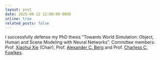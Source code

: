 ```yaml
---
layout: post
date: 2025-08-12 12:00:00-0000
inline: true
related_posts: false
---
```


I successfully defense my PhD thesis "Towards World Simulation: Object, Human and Scene Modeling with Neural Networks". Committee members: Prof. [Xiaohui Xie](https://ics.uci.edu/~xhx/) (Chair), Prof. [Alexander C. Berg](http://acberg.com/) and Prof. [Charless C. Fowlkes](https://ics.uci.edu/~fowlkes/).
